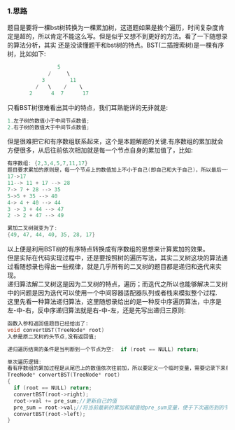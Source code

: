 ### 1.思路  
题目是要将一棵bst树转换为一棵累加树，这道题如果是挨个遍历，时间复杂度肯定是超的，所以肯定不能这么写。但是似乎又想不到更好的方法。看了一下随想录的算法分析，其实
还是没读懂题干和bst树的特点。BST(二插搜索树)是一棵有序树，比如如下:  
```c  
                5
             /     \
           3        11 
         /   \    /    \
       2      4  7      17     
```  
只看BST树很难看出其中的特点，我们耳熟能详的无非就是:  
```c  
1.左子树的数值小于中间节点数值;  
2.右子树的数值大于中间节点数值;
```  
但是很难把它和有序数组联系起来，这个是本题解题的关键.有序数组的累加就会方便很多，从后往前依次相加就是每一个节点自身的累加值了，比如:  
```c  
有序数组: {2,3,4,5,7,11,17}
题目要求累加的原则是，每一个节点上的数值加上不小于自己(即自己和大于自己)，所以最后一个就是17自己，
17->17
11--> 11 + 17 --> 28
7-> 7 + 28 --> 35
5->5 + 35 --> 40
4-> 4 + 40 --> 44
3 -> 3 + 44 --> 47
2 -> 2 + 47 --> 49

累加二叉树就变为了:  
{49, 47, 44, 40, 35, 28, 17}
```  
  
以上便是利用BST树的有序特点转换成有序数组的思想来计算累加的效果。  
但是实际在代码实现过程中，还是要按照树的遍历写法，其实二叉树这块的算法通过看随想录也得出一些规律，就是几乎所有的二叉树的题目都是递归和迭代来实现。  
递归算法解二叉树这是因为二叉树的特点，遍历；而迭代之所以也能够解决二叉树中的问题是因为迭代可以使用一个中间容器适配器队列或者栈来模拟整个过程.    
这里先看一种算法递归算法，这里随想录给出的是一种反中序遍历算法，中序是左-中-右，反中序递归算法就是右-中-左，还是先写出递归三原则:  
```c  
函数入参和返回值题目已经给出了:  
void convertBST(TreeNode* root)
入参是原二叉树的头节点,没有返回值;

递归遍历结束的条件是当判断到一个节点为空:  if (root == NULL) return;

单次遍历逻辑:
看有序数组的累加过程是从尾巴上的数值依次往前加，所以要定义一个临时变量，需要记录下来每一个节点当时的累加和，sum;
TreeNode* convertBST(TreeNode* root)
{
  if (root == NULL) return;
  convertBST(root->right);
  root->val += pre_sum;//更新自己的值
  pre_sum = root->val;//将当前最新的累加和赋值给pre_sum变量，便于下次遍历到的节点值相加
  convertBST(root->left);
}

```  
  







